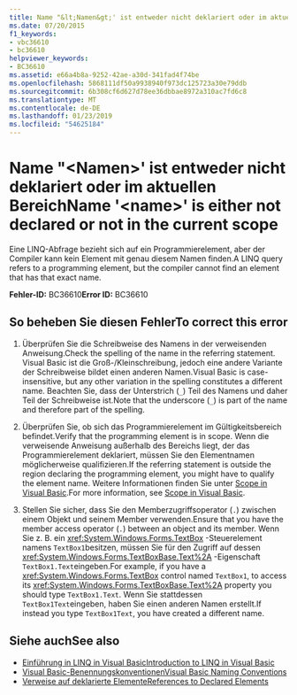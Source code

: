 ```yaml
---
title: Name "&lt;Namen&gt;' ist entweder nicht deklariert oder im aktuellen Bereich
ms.date: 07/20/2015
f1_keywords:
- vbc36610
- bc36610
helpviewer_keywords:
- BC36610
ms.assetid: e66a4b8a-9252-42ae-a30d-341fad4f74be
ms.openlocfilehash: 5868111df50a9938940f973dc125723a30e79ddb
ms.sourcegitcommit: 6b308cf6d627d78ee36dbbae8972a310ac7fd6c8
ms.translationtype: MT
ms.contentlocale: de-DE
ms.lasthandoff: 01/23/2019
ms.locfileid: "54625184"
---
```

# <a name="name-ltnamegt-is-either-not-declared-or-not-in-the-current-scope"></a><span data-ttu-id="13966-102">Name "&lt;Namen&gt;' ist entweder nicht deklariert oder im aktuellen Bereich</span><span class="sxs-lookup"><span data-stu-id="13966-102">Name '&lt;name&gt;' is either not declared or not in the current scope</span></span>
<span data-ttu-id="13966-103">Eine LINQ-Abfrage bezieht sich auf ein Programmierelement, aber der Compiler kann kein Element mit genau diesem Namen finden.</span><span class="sxs-lookup"><span data-stu-id="13966-103">A LINQ query refers to a programming element, but the compiler cannot find an element that has that exact name.</span></span>  
  
 <span data-ttu-id="13966-104">**Fehler-ID:** BC36610</span><span class="sxs-lookup"><span data-stu-id="13966-104">**Error ID:** BC36610</span></span>  
  
## <a name="to-correct-this-error"></a><span data-ttu-id="13966-105">So beheben Sie diesen Fehler</span><span class="sxs-lookup"><span data-stu-id="13966-105">To correct this error</span></span>  
  
1.  <span data-ttu-id="13966-106">Überprüfen Sie die Schreibweise des Namens in der verweisenden Anweisung.</span><span class="sxs-lookup"><span data-stu-id="13966-106">Check the spelling of the name in the referring statement.</span></span> <span data-ttu-id="13966-107">Visual Basic ist die Groß-/Kleinschreibung, jedoch eine andere Variante der Schreibweise bildet einen anderen Namen.</span><span class="sxs-lookup"><span data-stu-id="13966-107">Visual Basic is case-insensitive, but any other variation in the spelling constitutes a different name.</span></span> <span data-ttu-id="13966-108">Beachten Sie, dass der Unterstrich (`_`) Teil des Namens und daher Teil der Schreibweise ist.</span><span class="sxs-lookup"><span data-stu-id="13966-108">Note that the underscore (`_`) is part of the name and therefore part of the spelling.</span></span>  
  
2.  <span data-ttu-id="13966-109">Überprüfen Sie, ob sich das Programmierelement im Gültigkeitsbereich befindet.</span><span class="sxs-lookup"><span data-stu-id="13966-109">Verify that the programming element is in scope.</span></span> <span data-ttu-id="13966-110">Wenn die verweisende Anweisung außerhalb des Bereichs liegt, der das Programmierelement deklariert, müssen Sie den Elementnamen möglicherweise qualifizieren.</span><span class="sxs-lookup"><span data-stu-id="13966-110">If the referring statement is outside the region declaring the programming element, you might have to qualify the element name.</span></span> <span data-ttu-id="13966-111">Weitere Informationen finden Sie unter [Scope in Visual Basic](../../visual-basic/programming-guide/language-features/declared-elements/scope.md).</span><span class="sxs-lookup"><span data-stu-id="13966-111">For more information, see [Scope in Visual Basic](../../visual-basic/programming-guide/language-features/declared-elements/scope.md).</span></span>  
  
3.  <span data-ttu-id="13966-112">Stellen Sie sicher, dass Sie den Memberzugriffsoperator (`.`) zwischen einem Objekt und seinem Member verwenden.</span><span class="sxs-lookup"><span data-stu-id="13966-112">Ensure that you have the member access operator (`.`) between an object and its member.</span></span> <span data-ttu-id="13966-113">Wenn Sie z. B. ein <xref:System.Windows.Forms.TextBox> -Steuerelement namens `TextBox1`besitzen, müssen Sie für den Zugriff auf dessen <xref:System.Windows.Forms.TextBoxBase.Text%2A> -Eigenschaft `TextBox1.Text`eingeben.</span><span class="sxs-lookup"><span data-stu-id="13966-113">For example, if you have a <xref:System.Windows.Forms.TextBox> control named `TextBox1`, to access its <xref:System.Windows.Forms.TextBoxBase.Text%2A> property you should type `TextBox1.Text`.</span></span> <span data-ttu-id="13966-114">Wenn Sie stattdessen `TextBox1Text`eingeben, haben Sie einen anderen Namen erstellt.</span><span class="sxs-lookup"><span data-stu-id="13966-114">If instead you type `TextBox1Text`, you have created a different name.</span></span>  
  
## <a name="see-also"></a><span data-ttu-id="13966-115">Siehe auch</span><span class="sxs-lookup"><span data-stu-id="13966-115">See also</span></span>
- [<span data-ttu-id="13966-116">Einführung in LINQ in Visual Basic</span><span class="sxs-lookup"><span data-stu-id="13966-116">Introduction to LINQ in Visual Basic</span></span>](../../visual-basic/programming-guide/language-features/linq/introduction-to-linq.md)
- [<span data-ttu-id="13966-117">Visual Basic-Benennungskonventionen</span><span class="sxs-lookup"><span data-stu-id="13966-117">Visual Basic Naming Conventions</span></span>](../../visual-basic/programming-guide/program-structure/naming-conventions.md)
- [<span data-ttu-id="13966-118">Verweise auf deklarierte Elemente</span><span class="sxs-lookup"><span data-stu-id="13966-118">References to Declared Elements</span></span>](../../visual-basic/programming-guide/language-features/declared-elements/references-to-declared-elements.md)
